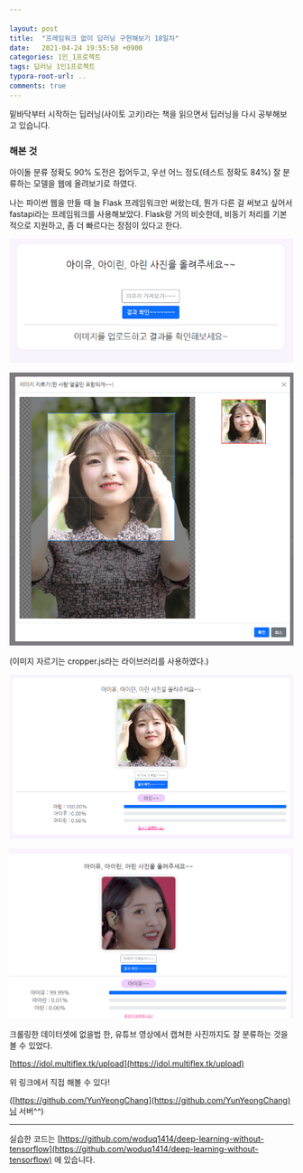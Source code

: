 ```yaml
---

layout: post
title:  "프레임워크 없이 딥러닝 구현해보기 18일차"
date:   2021-04-24 19:55:58 +0900
categories: 1인_1프로젝트
tags: 딥러닝 1인1프로젝트
typora-root-url: ..
comments: true
---
```


밑바닥부터 시작하는 딥러닝(사이토 고키)라는 책을 읽으면서 딥러닝을 다시 공부해보고 있습니다. 



### 해본 것

아이돌 분류 정확도 90% 도전은 접어두고, 우선 어느 정도(테스트 정확도 84%) 잘 분류하는 모델을 웹에 올려보기로 하였다.

나는 파이썬 웹을 만들 때 늘 Flask 프레임워크만 써왔는데, 뭔가 다른 걸 써보고 싶어서 fastapi라는 프레임워크를 사용해보았다. Flask랑 거의 비슷한데, 비동기 처리를 기본적으로 지원하고, 좀 더 빠르다는 장점이 있다고 한다.

![2](/assets/images/post/20210424/1.png)

![2](/assets/images/post/20210424/2.png)

(이미지 자르기는 cropper.js라는 라이브러리를 사용하였다.)

![2](/assets/images/post/20210424/3.png)

![2](/assets/images/post/20210424/4.png)

크롤링한 데이터셋에 없을법 한, 유튜브 영상에서 캡쳐한 사진까지도 잘 분류하는 것을 볼 수 있었다.



 [https://idol.multiflex.tk/upload](https://idol.multiflex.tk/upload)

위 링크에서 직접 해볼 수 있다!

([https://github.com/YunYeongChang](https://github.com/YunYeongChang)님 서버^^)





------

실습한 코드는 [https://github.com/woduq1414/deep-learning-without-tensorflow](https://github.com/woduq1414/deep-learning-without-tensorflow) 에 있습니다.

